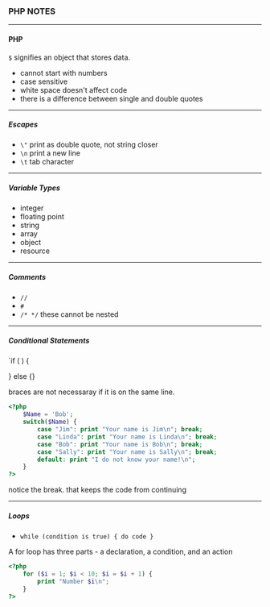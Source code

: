 ### PHP NOTES

*****

#### PHP


`$` signifies an object that stores data.
* cannot start with numbers
* case sensitive
* white space doesn't affect code
* there is a difference between single and double quotes

********
##### Escapes

* `\"` print as double quote, not string closer
* `\n` print a new line
* `\t` tab character
*****

##### Variable Types
* integer
* floating point
* string
* array
* object
* resource

*****

##### Comments

* `//`
* `#`
* `/* */` these cannot be nested


*****

##### Conditional Statements

`if (    ) {
     
} else {}


braces are not necessaray if it is on the same line.

```php
<?php
    $Name = 'Bob';
    switch($Name) {
        case "Jim": print "Your name is Jim\n"; break;
        case "Linda": print "Your name is Linda\n"; break;
        case "Bob": print "Your name is Bob\n"; break;
        case "Sally": print "Your name is Sally\n"; break;
        default: print "I do not know your name!\n";
    }
?>
```

notice the break.  that keeps the code from continuing

*****

##### Loops


* `while (condition is true) {
    do code
}`

 A for loop has three parts - a declaration, a condition, and an action

```php
<?php
    for ($i = 1; $i < 10; $i = $i + 1) {
        print "Number $i\n";
    }
?>
```
